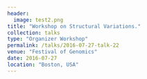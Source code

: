 ```yaml
---
header:
  image: test2.png
title: "Workshop on Structural Variations."
collection: talks
type: "Organizer Workshop"
permalink: /talks/2016-07-27-talk-22
venue: "Festival of Genomics"
date: 2016-07-27
location: "Boston, USA"
---
```


